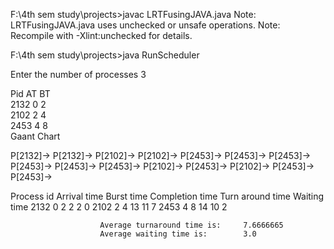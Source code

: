 
F:\4th sem study\projects>javac LRTFusingJAVA.java
Note: LRTFusingJAVA.java uses unchecked or unsafe operations.
Note: Recompile with -Xlint:unchecked for details.

F:\4th sem study\projects>java RunScheduler

Enter the number of processes 
3  


Pid AT BT    
2132 0 2      
2102 2 4     
2453 4 8     
                                            Gaant Chart

P[2132]-> P[2132]-> P[2102]-> P[2102]-> P[2453]-> P[2453]-> P[2453]-> P[2453]-> P[2453]-> P[2453]-> P[2102]-> P[2453]-> P[2102]-> P[2453]-> P[2453]->


Process id  Arrival time    Burst time    Completion time   Turn around time   Waiting time
 2132           0               2               2                 2               0
 2102           2               4               13                11              7
 2453           4               8               14                10              2



                        Average turnaround time is:     7.6666665
                        Average waiting time is:        3.0
